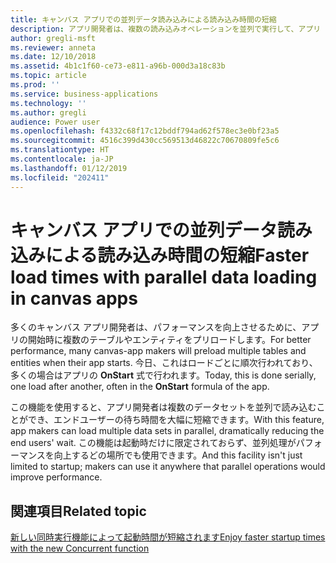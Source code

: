 ```yaml
---
title: キャンバス アプリでの並列データ読み込みによる読み込み時間の短縮
description: アプリ開発者は、複数の読み込みオペレーションを並列で実行して、アプリ ユーザーの全体的な待ち時間を短縮できます。
author: gregli-msft
ms.reviewer: anneta
ms.date: 12/10/2018
ms.assetid: 4b1c1f60-ce73-e811-a96b-000d3a18c83b
ms.topic: article
ms.prod: ''
ms.service: business-applications
ms.technology: ''
ms.author: gregli
audience: Power user
ms.openlocfilehash: f4332c68f17c12bddf794ad62f578ec3e0bf23a5
ms.sourcegitcommit: 4516c399d430cc569513d46822c70670809fe5c6
ms.translationtype: HT
ms.contentlocale: ja-JP
ms.lasthandoff: 01/12/2019
ms.locfileid: "202411"
---
```

# <a name="faster-load-times-with-parallel-data-loading-in-canvas-apps"></a><span data-ttu-id="10ea8-103">キャンバス アプリでの並列データ読み込みによる読み込み時間の短縮</span><span class="sxs-lookup"><span data-stu-id="10ea8-103">Faster load times with parallel data loading in canvas apps</span></span>




<span data-ttu-id="10ea8-104">多くのキャンバス アプリ開発者は、パフォーマンスを向上させるために、アプリの開始時に複数のテーブルやエンティティをプリロードします。</span><span class="sxs-lookup"><span data-stu-id="10ea8-104">For better performance, many canvas-app makers will preload multiple tables and entities when their app starts.</span></span> <span data-ttu-id="10ea8-105">今日、これはロードごとに順次行われており、多くの場合はアプリの **OnStart** 式で行われます。</span><span class="sxs-lookup"><span data-stu-id="10ea8-105">Today, this is done serially, one load after another, often in the **OnStart** formula of the app.</span></span> 

<span data-ttu-id="10ea8-106">この機能を使用すると、アプリ開発者は複数のデータセットを並列で読み込むことができ、エンドユーザーの待ち時間を大幅に短縮できます。</span><span class="sxs-lookup"><span data-stu-id="10ea8-106">With this feature, app makers can load multiple data sets in parallel, dramatically reducing the end users' wait.</span></span>  <span data-ttu-id="10ea8-107">この機能は起動時だけに限定されておらず、並列処理がパフォーマンスを向上するどの場所でも使用できます。</span><span class="sxs-lookup"><span data-stu-id="10ea8-107">And this facility isn't just limited to startup; makers can use it anywhere that parallel operations would improve performance.</span></span>

## <a name="related-topic"></a><span data-ttu-id="10ea8-108">関連項目</span><span class="sxs-lookup"><span data-stu-id="10ea8-108">Related topic</span></span>

[<span data-ttu-id="10ea8-109">新しい同時実行機能によって起動時間が短縮されます</span><span class="sxs-lookup"><span data-stu-id="10ea8-109">Enjoy faster startup times with the new Concurrent function</span></span>](https://powerapps.microsoft.com/blog/enjoy-faster-startup-times-with-the-new-concurrent-function/)